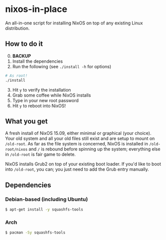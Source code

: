 # nixos-in-place
An all-in-one script for installing NixOS on top of any existing Linux
distribution.

## How to do it
0. **BACKUP**
1. Install the dependencies
2. Run the following (see `./install -h` for options)
```bash
# As root!
./install
```
3. Hit `y` to verify the installation
4. Grab some coffee while NixOS installs
5. Type in your new root password
6. Hit `y` to reboot into NixOS!

## What you get
A fresh install of NixOS 15.09, either minimal or graphical (your choice). Your
old system and all your old files still exist and are setup to mount on
`/old-root`. As far as the file system is concerned, NixOS is installed in
`/old-root/nixos` and `/` is rebound before spinning up the system; everything
else in `/old-root` is fair game to delete.

NixOS installs Grub2 on top of your existing boot loader. If you'd like to boot
into `/old-root`, you can; you just need to add the Grub entry manually.

## Dependencies
### Debian-based (including Ubuntu)
```bash
$ apt-get install -y squashfs-tools
```

### Arch
```bash
$ pacman -Sy squashfs-tools
```
